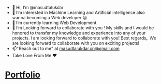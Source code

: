 - 👋 Hi, I’m @masudtalukdar
- 👀 I’m interested in Machine Learning and Artificial intelligence also wanna becoming a Web developer 😍
- 🌱 I’m currently learning Web Development.
- 💞️ I’m Looking forward to collaborate with you !
          My skills and I would be honored to transfer my knowledge and experience into any of your projects.
          I am looking forward to collaborate with you! Best regards,. We are looking forward to collaborate with you on exciting projects!
- 📫"Reach out to me" at masudtalukdar.cn@gmail.com
- Take Love From Me ❤

# [Portfolio](https://masudtalukdar-portfolio.web.app/)

